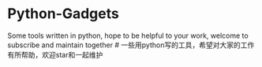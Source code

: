 # Python-Gadgets
Some tools written in python, hope to be helpful to your work, welcome to subscribe and maintain together  # 一些用python写的工具，希望对大家的工作有所帮助，欢迎star和一起维护
